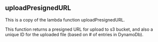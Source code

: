 ## uploadPresignedURL

This is a copy of the lambda function uploadPresignedURL.

This function returns a presigned URL for upload to s3 bucket, and also a unique ID for the uploaded file (based on # of entries in DynamoDb).

